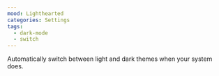 ```yaml
---
mood: Lighthearted
categories: Settings
tags:
  - dark-mode
  - switch
---
```

Automatically switch between light and dark themes when your system does.